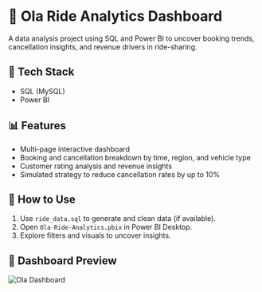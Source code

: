 # 🚖 Ola Ride Analytics Dashboard

A data analysis project using SQL and Power BI to uncover booking trends, cancellation insights, and revenue drivers in ride-sharing.

## 🔧 Tech Stack
- SQL (MySQL)
- Power BI

## 📊 Features
- Multi-page interactive dashboard
- Booking and cancellation breakdown by time, region, and vehicle type
- Customer rating analysis and revenue insights
- Simulated strategy to reduce cancellation rates by up to 10%

## 🚀 How to Use
1. Use `ride_data.sql` to generate and clean data (if available).
2. Open `Ola-Ride-Analytics.pbix` in Power BI Desktop.
3. Explore filters and visuals to uncover insights.

## 📸 Dashboard Preview
![Ola Dashboard](assets/ola-dashboard-pages.png)
